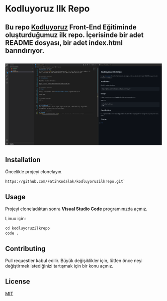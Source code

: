 # Kodluyoruz Ilk Repo
Bu repo [Kodluyoruz](https://www.kodluyoruz.org/) Front-End Eğitiminde oluşturduğumuz ilk repo. İçerisinde bir adet README dosyası, bir adet index.html barındırıyor.
---
[![project](screenShot.png)](https://github.com/FatihKodalak/kodluyoruzilkrepo)
---

## Installation

Öncelikle projeyi clonelayın.
```
https://github.com/FatihKodalak/kodluyoruzilkrepo.git`
```

## Usage

Projeyi cloneladıktan sonra **Visual Studio Code** programınızda açınız.

Linux için:

```
cd kodluyoruzilkrepo
code .
```

## Contributing
Pull requestler kabul edilir. Büyük değişiklikler için, lütfen önce neyi değiştirmek istediğinizi tartışmak için bir konu açınız.

## License
[MIT](https://choosealicense.com/)